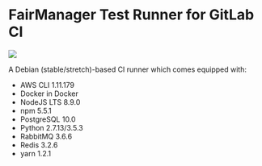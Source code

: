 # FairManager Test Runner for GitLab CI
[![](https://images.microbadger.com/badges/version/fairmanager/gitlab-build-image.svg)](http://microbadger.com/images/fairmanager/gitlab-build-image "Get your own version badge on microbadger.com")

A Debian (stable/stretch)-based CI runner which comes equipped with:
- AWS CLI 1.11.179
- Docker in Docker
- NodeJS LTS 8.9.0
- npm 5.5.1
- PostgreSQL 10.0
- Python 2.7.13/3.5.3
- RabbitMQ 3.6.6
- Redis 3.2.6
- yarn 1.2.1
